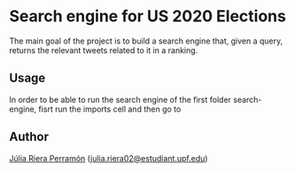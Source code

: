 # Search engine for US 2020 Elections 
The main goal of the project is to build a search engine that, given a query, returns the relevant tweets related to it in a ranking.

Usage
------
In order to be able to run the search engine of the first folder search-engine, fisrt run the imports cell and then go to 

Author
------
[Júlia Riera Perramón](https://www.linkedin.com/in/julia-riera-perramon/) (julia.riera02@estudiant.upf.edu)
